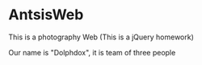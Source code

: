 # AntsisWeb
This is a photography Web (This is a jQuery homework)

Our name is "Dolphdox", it is team of three people
